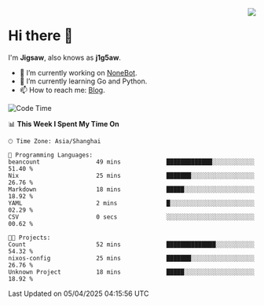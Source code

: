 <a href="#">
  <img align="right" src="https://github-readme-stats.vercel.app/api?username=j1g5awi&count_private=true&show_icons=true&title_color=80070B&text_color=B3B3B3&bg_color=212121&icon_color=80070B" />
</a>

# Hi there 👋

I'm **Jigsaw**, also knows as **j1g5aw**.

- 🔭 I’m currently working on [NoneBot](https://github.com/nonebot).
- 🌱 I’m currently learning Go and Python.
- 📫 How to reach me: [Blog](https://blog.maddestroyer.xyz/).

<!--START_SECTION:waka-->
![Code Time](http://img.shields.io/badge/Code%20Time-1%2C877%20hrs%204%20mins-blue)

📊 **This Week I Spent My Time On** 

```text
🕑︎ Time Zone: Asia/Shanghai

💬 Programming Languages: 
beancount                49 mins             █████████████░░░░░░░░░░░░   51.40 % 
Nix                      25 mins             ███████░░░░░░░░░░░░░░░░░░   26.76 % 
Markdown                 18 mins             █████░░░░░░░░░░░░░░░░░░░░   18.92 % 
YAML                     2 mins              █░░░░░░░░░░░░░░░░░░░░░░░░   02.29 % 
CSV                      0 secs              ░░░░░░░░░░░░░░░░░░░░░░░░░   00.62 % 

🐱‍💻 Projects: 
Count                    52 mins             ██████████████░░░░░░░░░░░   54.32 % 
nixos-config             25 mins             ███████░░░░░░░░░░░░░░░░░░   26.76 % 
Unknown Project          18 mins             █████░░░░░░░░░░░░░░░░░░░░   18.92 % 
```


 Last Updated on 05/04/2025 04:15:56 UTC
<!--END_SECTION:waka-->
